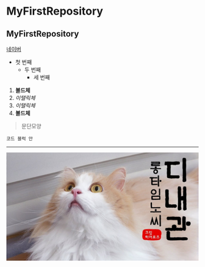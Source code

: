 # MyFirstRepository
## MyFirstRepository

[네이버](https://www.naver.com)

- 첫 번째  
  - 두 번째 
    - 세 번째
 
 1. **볼드체**
 2. _이탤릭체_
 3. *이탤릭체*
 4. __볼드체__

>문단모양
>
```
코드 블럭 안
```

* * *

<img width="" height="" src="./png/maxresdefault.jpg"></img>
